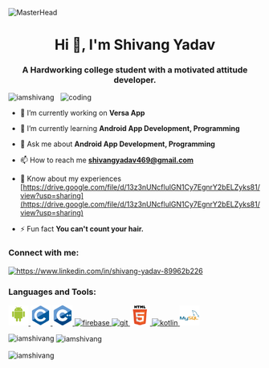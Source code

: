 ![MasterHead](https://1.bp.blogspot.com/-7A4WynwLsMw/XbBpCXG8fHI/AAAAAAAAMt4/uOa1bpLskYgrwGbllhSu2SDj_Mig8SXJQCLcBGAsYHQ/s1600/2000_600px.gif)
<h1 align="center">Hi 👋, I'm Shivang Yadav</h1>
<h3 align="center">A Hardworking college student with a motivated attitude developer.</h3>
<img align= "right" alt="coding" width= "400" src="https://cdn.dribbble.com/users/1708816/screenshots/15637256/media/f9826f0af8a49462f048262a8502035b.gif">

<p align="left"> <img src="https://komarev.com/ghpvc/?username=iamshivang&label=Profile%20views&color=0e75b6&style=flat" alt="iamshivang" /> </p>

- 🔭 I’m currently working on **Versa App**

- 🌱 I’m currently learning **Android App Development, Programming**

- 💬 Ask me about **Android App Development, Programming**

- 📫 How to reach me **shivangyadav469@gmail.com**

- 📄 Know about my experiences [https://drive.google.com/file/d/13z3nUNcflulGN1Cy7EgnrY2bELZyks81/view?usp=sharing](https://drive.google.com/file/d/13z3nUNcflulGN1Cy7EgnrY2bELZyks81/view?usp=sharing)

- ⚡ Fun fact **You can't count your hair.**

<h3 align="left">Connect with me:</h3>
<p align="left">
<a href="https://linkedin.com/in/https://www.linkedin.com/in/shivang-yadav-89962b226" target="blank"><img align="center" src="https://raw.githubusercontent.com/rahuldkjain/github-profile-readme-generator/master/src/images/icons/Social/linked-in-alt.svg" alt="https://www.linkedin.com/in/shivang-yadav-89962b226" height="30" width="40" /></a>
</p>

<h3 align="left">Languages and Tools:</h3>
<p align="left"> <a href="https://developer.android.com" target="_blank" rel="noreferrer"> <img src="https://raw.githubusercontent.com/devicons/devicon/master/icons/android/android-original-wordmark.svg" alt="android" width="40" height="40"/> </a> <a href="https://www.cprogramming.com/" target="_blank" rel="noreferrer"> <img src="https://raw.githubusercontent.com/devicons/devicon/master/icons/c/c-original.svg" alt="c" width="40" height="40"/> </a> <a href="https://www.w3schools.com/cpp/" target="_blank" rel="noreferrer"> <img src="https://raw.githubusercontent.com/devicons/devicon/master/icons/cplusplus/cplusplus-original.svg" alt="cplusplus" width="40" height="40"/> </a> <a href="https://firebase.google.com/" target="_blank" rel="noreferrer"> <img src="https://www.vectorlogo.zone/logos/firebase/firebase-icon.svg" alt="firebase" width="40" height="40"/> </a> <a href="https://git-scm.com/" target="_blank" rel="noreferrer"> <img src="https://www.vectorlogo.zone/logos/git-scm/git-scm-icon.svg" alt="git" width="40" height="40"/> </a> <a href="https://www.w3.org/html/" target="_blank" rel="noreferrer"> <img src="https://raw.githubusercontent.com/devicons/devicon/master/icons/html5/html5-original-wordmark.svg" alt="html5" width="40" height="40"/> </a> <a href="https://kotlinlang.org" target="_blank" rel="noreferrer"> <img src="https://www.vectorlogo.zone/logos/kotlinlang/kotlinlang-icon.svg" alt="kotlin" width="40" height="40"/> </a> <a href="https://www.mysql.com/" target="_blank" rel="noreferrer"> <img src="https://raw.githubusercontent.com/devicons/devicon/master/icons/mysql/mysql-original-wordmark.svg" alt="mysql" width="40" height="40"/> </a> </p>

<p><img align="left" src="https://github-readme-stats.vercel.app/api/top-langs?username=iamshivang&show_icons=true&locale=en&layout=compact" alt="iamshivang" /></p>

<p>&nbsp;<img align="center" src="https://github-readme-stats.vercel.app/api?username=iamshivang&show_icons=true&locale=en" alt="iamshivang" /></p>

<p><img align="center" src="https://github-readme-streak-stats.herokuapp.com/?user=iamshivang&" alt="iamshivang" /></p>
